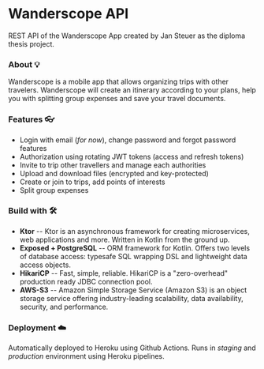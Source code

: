 # Wanderscope API

REST API of the Wanderscope App created by Jan Steuer as the diploma thesis project.

### About 💡
Wanderscope is a mobile app that allows organizing trips with other travelers. Wanderscope will create an itinerary according to your plans, help you with splitting group expenses and save your travel documents.

### Features 👓
*  Login with email (*for now*), change password and forgot password features
*  Authorization using rotating JWT tokens (access and refresh tokens)
*  Invite to trip other travellers and manage each authorities
*  Upload and download files (encrypted and key-protected)
*  Create or join to trips, add points of interests
*  Split group expenses

### Build with 🛠️
* **Ktor** -- Ktor is an asynchronous framework for creating microservices, web applications and more. Written in Kotlin from the ground up.
* **Exposed + PostgreSQL** -- ORM framework for Kotlin. Offers two levels of database access: typesafe SQL wrapping DSL and lightweight data access objects. 
* **HikariCP** -- Fast, simple, reliable. HikariCP is a "zero-overhead" production ready JDBC connection pool.
* **AWS-S3** -- Amazon Simple Storage Service (Amazon S3) is an object storage service offering industry-leading scalability, data availability, security, and performance. 

### Deployment ☁️
Automatically deployed to Heroku using Github Actions. Runs in *staging* and *production* environment using Heroku pipelines.
